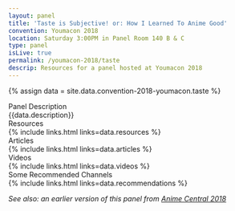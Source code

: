 ```yaml
---
layout: panel
title: 'Taste is Subjective! or: How I Learned To Anime Good'
convention: Youmacon 2018
location: Saturday 3:00PM in Panel Room 140 B & C
type: panel
isLive: true
permalink: /youmacon-2018/taste
descrip: Resources for a panel hosted at Youmacon 2018
---
```


{% assign data = site.data.convention-2018-youmacon.taste %}

<div class="manga-header">Panel Description</div>
<div class="panel-description">{{data.description}}</div>

<!-- <div class="manga-header">Preshow</div> -->
<!-- {% include links.html links=data.preshow %} -->

<div class="manga-header">Resources</div>
{% include links.html links=data.resources %}

<div class="manga-header"> Articles </div>
{% include links.html links=data.articles %}

<div class="manga-header"> Videos </div>
{% include links.html links=data.videos %}

<div class="manga-header"> Some Recommended Channels </div>
{% include links.html links=data.recommendations %}

*See also: an earlier version of this panel from <a href="/acen-2018/taste">Anime Central 2018</a>*
